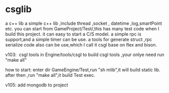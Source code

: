 # csglib
a c++ lib
a simple c++ lib ,include thread ,socket , datetime ,log,smartPoint etc.
you can start from GameProject/Test/,this has many test code when I build this project.
it can easy to start a C/S model.
a simple rpc is support,and a simple timer can be use.
a tools for generate struct ,rpc serialize code also can be use,which I call it csgl base on flex and bison.

v103:
  csgl tools in Engine/tools/csgl
  to build csgl tools ,your onlye need run  "make all"
  
  how to start:
  enter dir GameEngine/Test,run "sh mlib",it will build static lib.
  after then ,run "make all",it build Test exec.

v105:
	add mongodb to project